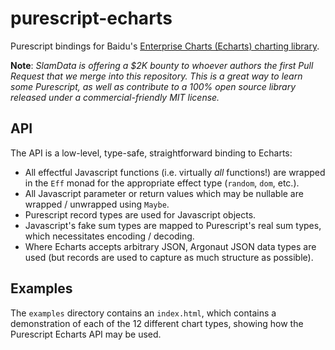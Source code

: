 # purescript-echarts

Purescript bindings for Baidu's [Enterprise Charts (Echarts) charting library](https://ecomfe.github.io/echarts/doc/doc-en.html).

**Note**: *SlamData is offering a $2K bounty to whoever authors the first Pull Request that we merge into this repository. This is a great way to learn some Purescript, as well as contribute to a 100% open source library released under a commercial-friendly MIT license.*

## API

The API is a low-level, type-safe, straightforward binding to Echarts:

* All effectful Javascript functions (i.e. virtually *all* functions!) are wrapped in the `Eff` monad for the appropriate effect type (`random`, `dom`, etc.).
* All Javascript parameter or return values which may be nullable are wrapped / unwrapped using `Maybe`.
* Purescript record types are used for Javascript objects.
* Javascript's fake sum types are mapped to Purescript's real sum types, which necessitates encoding / decoding.
* Where Echarts accepts arbitrary JSON, Argonaut JSON data types are used (but records are used to capture as much structure as possible).

## Examples

The `examples` directory contains an `index.html`, which contains a demonstration of each of the 12 different chart types, showing how the Purescript Echarts API may be used.